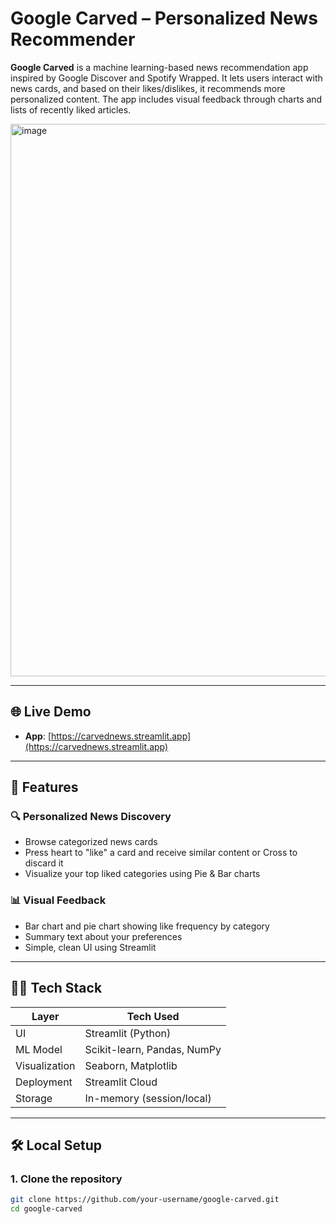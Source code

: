 # Google Carved – Personalized News Recommender

**Google Carved** is a machine learning-based news recommendation app inspired by Google Discover and Spotify Wrapped. It lets users interact with news cards, and based on their likes/dislikes, it recommends more personalized content. The app includes visual feedback through charts and lists of recently liked articles.

<img width="1920" height="884" alt="image" src="https://github.com/user-attachments/assets/c7bcd106-b0fe-4c5b-85b0-6b407297a8e9" />

---

## 🌐 Live Demo

- **App**: [https://carvednews.streamlit.app](https://carvednews.streamlit.app)

---

## 🧠 Features

### 🔍 Personalized News Discovery
- Browse categorized news cards
- Press heart to "like" a card and receive similar content or Cross to discard it
- Visualize your top liked categories using Pie & Bar charts

### 📊 Visual Feedback
- Bar chart and pie chart showing like frequency by category
- Summary text about your preferences
- Simple, clean UI using Streamlit

---

## 🧑‍💻 Tech Stack

| Layer        | Tech Used                   |
|--------------|-----------------------------|
| UI           | Streamlit (Python)          |
| ML Model     | Scikit-learn, Pandas, NumPy |
| Visualization| Seaborn, Matplotlib         |
| Deployment   | Streamlit Cloud             |
| Storage      | In-memory (session/local)   |

---

## 🛠️ Local Setup

### 1. Clone the repository

```bash
git clone https://github.com/your-username/google-carved.git
cd google-carved
